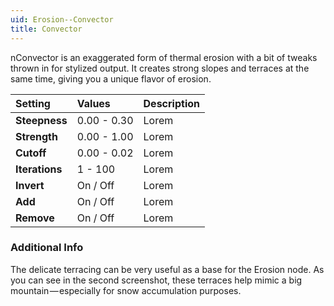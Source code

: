 ```yaml
---
uid: Erosion--Convector
title: Convector
---
```


nConvector is an exaggerated form of thermal erosion with a bit of tweaks thrown in for stylized output. It creates strong slopes and terraces at the same time, giving you a unique flavor of erosion.


| Setting        | Values      | Description |
| :------------- | :---------- | :---------- |
| **Steepness**  | 0.00 - 0.30 | Lorem       |
| **Strength**   | 0.00 - 1.00 | Lorem       |
| **Cutoff**     | 0.00 - 0.02 | Lorem       |
| **Iterations** | 1 - 100     | Lorem       |
| **Invert**     | On / Off    | Lorem       |
| **Add**        | On / Off    | Lorem       |
| **Remove**     | On / Off    | Lorem       |

### Additional Info

The delicate terracing can be very useful as a base for the Erosion node. As you can see in the second screenshot, these terraces help mimic a big mountain — especially for snow accumulation purposes.